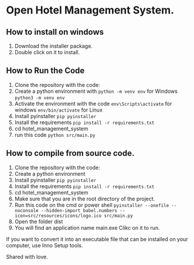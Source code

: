 # Open Hotel Management System.

## How to install on windows
1. Download the installer package.
2. Double click on it to install.

## How to Run the Code
1. Clone the repository with the code:
2. Create a python environment with `python -m venv env` for Windows
`python3 -m venv env`
3. Activate the environment with the code
   `env\Scripts\activate` for windows
   `env/bin/activate` for Linux
4. Install pyinstaller `pip pyinstaller`
5. Install the requirements `pip install -r requirements.txt`
6. cd hotel_management_system
7. run this code `python src/main.py`

## How to compile from source code.
1. Clone the repository with the code:
2. Create a python environment
3. Install pyinstaller `pip pyinstaller`
4. Install the requirements `pip install -r requirements.txt`
5. cd hotel_management_system 
6. Make sure that you are in the root directory of the project.
7. Run this code on the cmd or power shell 
`pyinstaller --onefile --noconsole --hidden-import babel.numbers --icon=src/resources/icons/logo.ico src/main.py`
8. Open the folder dist
9. You will find an application name main.exe Clikc on it to run.

If you want to convert it into an executable file that can be installed on your computer, use Inno Setup tools.

Shared with love.

